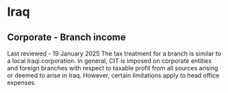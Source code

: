 # Iraq
## Corporate - Branch income
Last reviewed - 19 January 2025
The tax treatment for a branch is similar to a local Iraqi corporation. In general, CIT is imposed on corporate entities and foreign branches with respect to taxable profit from all sources arising or deemed to arise in Iraq. However, certain limitations apply to head office expenses.
